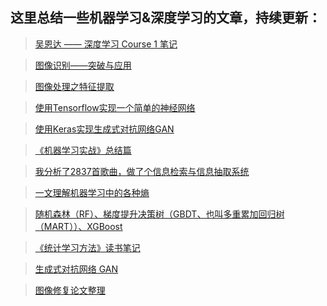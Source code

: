 ## 这里总结一些机器学习&深度学习的文章，持续更新：

> [吴恩达 —— 深度学习 Course 1 笔记](https://www.jianshu.com/p/01230b26cec9)

> [图像识别——突破与应用](https://www.jianshu.com/p/cc70dbbc2a4e)

> [图像处理之特征提取](https://www.jianshu.com/p/d94e558ebe26)

> [使用Tensorflow实现一个简单的神经网络](https://www.jianshu.com/p/3d4a9e6977be)

> [使用Keras实现生成式对抗网络GAN](https://www.jianshu.com/p/f1485a7deb47)

> [《机器学习实战》总结篇](https://www.jianshu.com/p/69f6efb54a4b)

> [我分析了2837首歌曲，做了个信息检索与信息抽取系统](https://www.jianshu.com/p/6072e963961c)

> [一文理解机器学习中的各种熵](https://www.jianshu.com/p/7571d6ce1b1d)

> [随机森林（RF）、梯度提升决策树（GBDT、也叫多重累加回归树（MART））、XGBoost](https://www.jianshu.com/p/a7c23f0c3fd7)

> [《统计学习方法》读书笔记](https://www.jianshu.com/p/0ac78b1c1531)

> [生成式对抗网络 GAN](https://www.jianshu.com/p/f2fd1ae29784)

> [图像修复论文整理](https://www.jianshu.com/p/70fe40346704)

